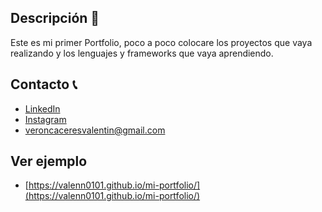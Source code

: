 ## Descripción 📖

Este es mi primer Portfolio, poco a poco colocare los proyectos que vaya realizando y los lenguajes y frameworks que vaya aprendiendo.


## Contacto 📞
* [LinkedIn](https://www.linkedin.com/in/valennveroncaceres/)
* [Instagram](https://www.instagram.com/valentinn.vc)
* veroncaceresvalentin@gmail.com


## Ver ejemplo
- [https://valenn0101.github.io/mi-portfolio/](https://valenn0101.github.io/mi-portfolio/)
